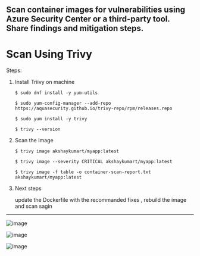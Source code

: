## Scan container images for vulnerabilities using Azure Security Center or a third-party tool. Share findings and mitigation steps.

# Scan Using Trivy 

Steps:

1. Install Triivy on machine
  
   ``` $ sudo dnf install -y yum-utils ```

   ``` $ sudo yum-config-manager --add-repo https://aquasecurity.github.io/trivy-repo/rpm/releases.repo ```

   ``` $ sudo yum install -y trivy ```

   ``` $ trivy --version ```

2. Scan the Image

   ``` $ trivy image akshaykumart/myapp:latest ```

   ``` $ trivy image --severity CRITICAL akshaykumart/myapp:latest ```

   ``` $ trivy image -f table -o container-scan-report.txt akshaykumart/myapp:latest ```

3. Next steps

   update the Dockerfile with the recommanded fixes , rebuild the image and scan sagin
   
-------------------------------------------------------------------------------------------------------------------------------------------------

![image](https://github.com/user-attachments/assets/4ce0175a-d6ac-43fa-bea7-057d7e97577a)


![image](https://github.com/user-attachments/assets/3a3157cb-acf3-40a4-afca-49958160a962)


![image](https://github.com/user-attachments/assets/55646475-43e3-4e45-9808-de2c97f8dc59)


